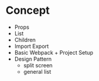 # Concept

- Props
- List
- Children
- Import Export
- Basic Webpack + Project Setup
- Design Pattern
  - split screen
  - general list
